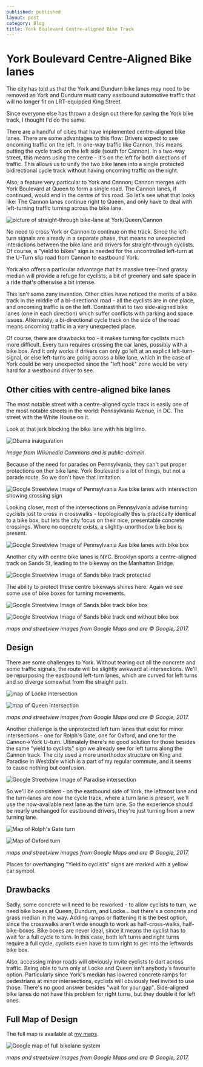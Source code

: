 ```yaml
---
published: published
layout: post
category: Blog
title: York Boulevard Centre-aligned Bike Track
---
```


# York Boulevard Centre-Aligned Bike lanes

The city has told us that the York and Dundurn bike lanes may need to be removed as York and Dundurn must carry eastbound automotive traffic that will no longer fit on LRT-equipped King Street.

Since everyone else has thrown a design out there for saving the York bike track, I thought I'd do the same.

There are a handful of cities that have implemented centre-aligned bike lanes.  There are some advantages to this flow: Drivers expect to see oncoming traffic on the left.  In one-way traffic like Cannon, this means putting the cycle track on the left side (south for Cannon).  In a two-way street, this means using the centre - it's on the left for both directions of traffic.  This allows us to unify the two bike lanes into a  single protected bidirectional cycle track without having oncoming traffic on the right.

Also, a feature very particular to York and Cannon; Cannon merges with York Boulevard at Queen to form a single road.  The Cannon lanes, if continued, would end in the centre of this road.  So let's see what that looks like: The Cannon lanes continue right to Queen, and only have to deal with left-turning traffic turning across the bike lane.  

![picture of straight-through bike-lane at York/Queen/Cannon](/images/yorkcentrebikelanes_queennoboxes.jpg)

No need to cross York or Cannon to continue on the track.  Since the left-turn signals are already in a separate phase, that means *no* unexpected interactions between the bike lane and drivers for straight-through cyclists.  Of course, a "yield to bikes" sign is needed for the uncontrolled left-turn at the U-Turn slip road from Cannon to eastbound York.

York also offers a particular advantage that its massive tree-lined grassy median will provide a refuge for cyclists; a bit of greenery and safe space in a ride that's otherwise a bit intense.

This isn't some zany invention.  Other cities have noticed the merits of a bike track in the middle of a bi-directional road - all the cyclists are in one place, and oncoming traffic is on the left.  Contrast that to two side-aligned bike lanes (one in each direction) which suffer conflicts with parking and space issues.  Alternately, a bi-directional cycle track on the side of the road means oncoming traffic in a very unexpected place.  

Of course, there are drawbacks too - it makes turning for cyclists much more difficult.  Every turn requires crossing the car lanes, possibly with a bike box.  And it only works if drivers can only go left at an explicit left-turn-signal, or else left-turns are going across a bike lane, which in the case of York could be very unexpected since the "left hook" zone would be very hard for a westbound driver to see.

## Other cities with centre-aligned bike lanes

The most notable street with a centre-aligned cycle track is easily one of the most notable streets in the world: Pennsylvania Avenue, in DC.  The street with the White House on it.

Look at that jerk blocking the bike lane with his big limo.

![Obama inauguration](/images/1024px-Barack_Obama_and_Michelle_Obama_in_inaugural_parade_01-21-13.jpg) 

*Image from Wikimedia Commons and is public-domain.*

Because of the need for parades on Pennsylvania, they can't put proper protections on ther bike lane.  York Boulevard is a lot of things, but not a parade route.  So we don't have that limitation.

![Google Streetview Image of Pennsylvania Ave bike lanes with intersection showing crossing sign](/images/yorkcentrebikelanes_pennsylvania_crossing.jpg)

Looking closer, most of the intersections on Pennsylvania advise turning cyclists just to cross in crosswalks - topologically this is practically identical to a bike box, but lets the city focus on their nice, presentable concrete crossings.  Where no concrete exists, a slightly-unorthodox bike box is present.

![Google Streetview Image of Pennsylvania Ave bike lanes with bike box](/images/yorkcentrebikelanes_pennsylvania_bikebox.jpg)

Another city with centre bike lanes is NYC.  Brooklyn sports a centre-aligned track on Sands St, leading to the bikeway on the Manhattan Bridge. 

![Google Streetview Image of Sands bike track protected](/images/yorkcentrebikelanes_sandsbikeway.jpg)

The ability to protect these centre bikeways shines here. 
 Again we see some use of bike boxes for turning movements.

![Google Streetview Image of Sands bike track bike box](/images/yorkcentrebikelanes_sandsbikebox.jpg)

![Google Streetview Image of Sands bike track end without bike box](/images/yorkcentrebikelanes_sandsbikeway2.jpg)

*maps and streetview images from Google Maps and are © Google, 2017.*

## Design

There are some challenges to York.  Without tearing out all the concrete and some traffic signals, the route will be slightly awkward at intersections.  We'll be repurposing the eastbound left-turn lanes, which are curved for left turns and so diverge somewhat from the straight path.  

![map of Locke intersection](/images/yorkcentrebikelanes_lockeintersection.jpg)

![map of Queen intersection](/images/yorkcentrebikelanes_queenintersection.jpg)

*maps and streetview images from Google Maps and are © Google, 2017.*

Another challenge is the unprotected left turn lanes that exist for minor intersections - one for Rolph's Gate, one for Oxford, and one for the Cannon->York U-turn.  Ultimately there's no good solution for those besides the same "yield to cyclists" sign we already see for left turns along the Cannon track.  The city used a more unorthodox structure on King and Paradise in Westdale which is a part of my regular commute, and it seems to cause nothing but confusion.

![Google Streetview Image of Paradise intersection](/images/yorkcentrebikelanes_paradiseintersection.jpg)

So we'll be consistent - on the eastbound side of York, the leftmost lane and the turn-lanes are now the cycle track, where a turn lane is present, we'll use the now-available next lane as the turn lane.  So the experience should be nearly unchanged for eastbound drivers, they're just turning from a new turning lane.

![Map of Rolph's Gate turn](/images/yorkcentrebikelanes_rolphsgateintersection.jpg)

![Map of Oxford turn](/images/yorkcentrebikelanes_oxfordintersection.jpg)

*maps and streetview images from Google Maps and are © Google, 2017.*

Places for overhanging "Yield to cyclists" signs are marked with a yellow car symbol.

## Drawbacks

Sadly, some concrete will need to be reworked - to allow cyclists to turn, we need bike boxes at Queen, Dundurn, and Locke... but there's a concrete and grass median in the way.  Adding ramps or flattening it is the best option, since the crosswalks aren't wide enough to work as half-cross-walks, half-bike-boxes.  Bike boxes are never ideal, since it means the cyclist has to wait for a full cycle to turn.  In this case, both left turns and right turns require a full cycle, cyclists even have to turn right to get into the leftwards bike box.

Also, accessing minor roads will obviously invite cyclists to dart across traffic.  Being able to turn only at Locke and Queen isn't anybody's favourite option.  Particularly since York's median has lowered concrete ramps for pedestrians at minor intersections, cyclists will obviously feel invited to use those.  There's no good answer besides "wait for your gap".  Side-aligned bike lanes do not have this problem for right turns, but they double it for left ones.

## Full Map of Design

The full map is available at [my maps](https://drive.google.com/open?id=10wVygA4_2wSnY_D1Vk5UABoQEeE&usp=sharing).

![Google map of full bikelane system](/images/yorkcentrebikelanes_mapall.jpg)

*maps and streetview images from Google Maps and are © Google, 2017.*